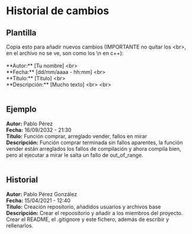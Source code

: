 # Historial de cambios
## Plantilla
Copia esto para añadir nuevos cambios (IMPORTANTE no quitar los \<br>, en el archivo no se ve, son como los \n en c++): <br> <br>
  \*\*Autor:** [Tu nombre] \<br> <br>
  \*\*Fecha:** [dd/mm/aaaa - hh:mm] \<br> <br>
  \*\*Título:** [Titulo] \<br> <br>
  \*\*Descripción:** [Mucho texto] \<br> \<br> <br> <br>
  
## Ejemplo

**Autor:** Pablo Pérez <br>
**Fecha:** 16/09/2032 - 21:30 <br>
**Título:** Función comprar, arreglado vender, fallos en mirar <br>
**Descripción:** Función comprar terminada sin fallos aparentes, la función vender están arreglados los fallos de compilación y ahora compila bien, pero al ejecutar a mirar le salta un fallo de out_of_range. <br> <br>


## Historial

**Autor:** Pablo Pérez González <br>
**Fecha:** 15/04/2021 - 12:40 <br>
**Título:** Creación repositorio, añadidos usuarios y archivos base <br>
**Descripción:** Crear el repoositorio y añadir a los miembros del proyecto. Crear el README, el .gitignore y este fichero, además de escribir y rellenarlos. <br> <br>

